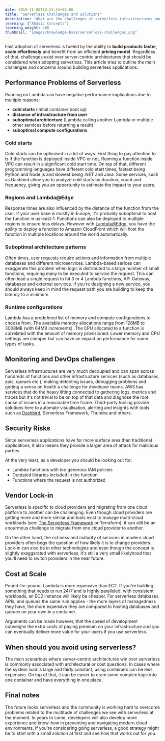 ```yaml
---
date: 2019-11-05T12:53:53+02:00
title: "Serverless Challenges and Solutions"
description: "What are the challenges of serverless infrastructures and how to overcome them?"
learning: ["ABasic Concepts"]
learning_weight: 400
thumbnail: "images/knowledge-base/serverless-challenges.png"
---
```


Fast adoption of serverless is fueled by the ability to **build products faster**, **scale effortlessly** and benefit from an efficient **pricing model**. Regardless of that, challenges exist over server-centric architectures that should be considered when adopting serverless. This article tries to outline the main challenges and concerns around building serverless applications.

## Performance Problems of Serverless

Running on Lambda can have negative performance implications due to multiple reasons:

  * **cold starts** (initial container boot up)
  * **distance of infrastructure from user**
  * **suboptimal architecture** (Lambda calling another Lambda or multiple other services before returning a result)
  * **suboptimal compute configurations**

### Cold starts

Cold starts can be optimised in a lot of ways. First thing to pay attention to is if the function is deployed inside VPC or not. Running a function inside VPC can result in a significant cold start time. On top of that, different programming languages have different cold start times, fastest being Python and Node.js and slowest being .NET and Java. Some services, such as Dashbird allow you to analyze cold starts by duration, count and frequency, giving you an opportunity to estimate the impact to your
users.

### Regions and Lambda@Edge

Response times are also influenced by the distance of the function from the user. If your user base is mostly in Europe, it's probably suboptimal to host the function in us-east-1. Functions can also be deployed to multiple regions to ensure less delays. However with <a href='https://aws.amazon.com/lambda/edge/' target='_blank'>Lambda@Edge</a>, you have the ability to deploy a function to Amazon CloudFront which will host the function in multiple locations around the world automatically.

### Suboptimal architecture patterns

Often times, user requests require actions and information from multiple databases and different microservices. Lambda-based serices can exaggerate this problem when logic is distributed to a large number of small functions, requiring many to be executed to service the request. This can often lead a single request to hit 3 or 4 Lambda functions, API Gateway, databases and external services. If you're designing a new service, you should always keep in mind the request path you are
building to keep the latency to a minimum.

### Runtime configurations

Lambda has a predefined list of memory and compute configurations to choose from. The available memory allocations range from 128MB to 3008MB (with 64MB increments). The CPU allocated to a function is correlated with the amount of memory provisioned. Lower memory and CPU settings are cheaper but can have an impact on performance for some types of tasks.

## Monitoring and DevOps challenges

Serverless infrastructures are very much decoupled and can span across hundreds of functions and other infrastructure services (such as databases, apis, queues etc.), making detecting issues, debugging problems and getting a sense on health a challenge for developer teams. AWS has services that do the heavy lifting connected to gathering logs, metrics and traces but it's not trivial to be on top of that data and diagnose the root cause of issues in a reasonable time frame. Third-party tooling provide solutions here to automate visualisation, alerting and insights  with tools such as <a href='https://dashbird.io' target='_blank'>Dashbird</a>, Serverless Framework, Thundra and others.

## Security Risks

Since serverless applications have far more surface area than traditional applications, it also means they provide a larger area of attack for malicious parties.

At the very least, as a developer you should be looking out for:

  * Lambda functions with too generous IAM policies
  * Outdated libraries included in the function
  * Functions where the request is not authorized

## Vendor Lock-in

Serverless is specific to cloud providers and migrating from one cloud platform to another can be challenging. Even though cloud providers are getting more and more similar and tools exist to manage multi-cloud workloads (see: <a href='https://serverless.com' target='_blank'>The Serverless Framework</a> or Terraform), it can still be an enourmous challenge to migrate from one cloud provider to another.

On the other hand, the richness and maturity of services in modern cloud providers often begs the question of how likely it is to change providers. Lock-in can also be in other technologies and even though the concept is slightly exaggarated with serverless, it's  still a very small likelyhood that you'll need to switch providers in the near future.

## Cost at Scale

Pound-for-pound, Lambda is more expensive than EC2. If you're building something that needs to run 24/7 and is highly paralleled, with consistent workloads, an EC2 instance will likely be cheaper. For serverless databases, APIs, and queues the same rule applies - the more layers of managedness they have, the more expensive they are compared to hosting databases and queues on your own in a container.


Arguments can be made however, that the speed of development outweighs the extra costs of paying premium on your infrastructure and you can eventually deliver more value for your users if you use serverless.

## When should you avoid using serverless?

The main scenarious where server-centric architectures win over serverless is commonly associated with architectural or cost questions. In cases where the system load is large and fairly constant, using containers can be less expensive. On top of that, it can be easier to cram some complex logic into one container and have everything in one place.

## Final notes

The future looks serverless and the community is working hard to overcome problems related to the multitude of challenges we see with serverless at the moment. In years to come, developers will also develop more experience and know-how in preventing and navigating modern cloud environments. If you're considering going serverless, a good strategy might be to start with a small solution at first and see how that works out for you.
